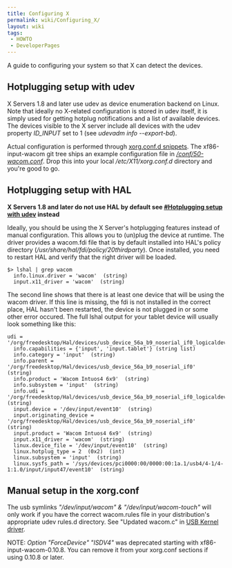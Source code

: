 ```yaml
---
title: Configuring X
permalink: wiki/Configuring_X/
layout: wiki
tags:
 - HOWTO
 - DeveloperPages
---
```


A guide to configuring your system so that X can detect the devices.

Hotplugging setup with udev
---------------------------

X Servers 1.8 and later use udev as device enumeration backend on Linux.
Note that ideally no X-related configuration is stored in udev itself,
it is simply used for getting hotplug notifications and a list of
available devices. The devices visible to the X server include all
devices with the udev property *ID\_INPUT* set to 1 (see *udevadm info
--export-bd*).

Actual configuration is performed through [xorg.conf.d
snippets](http://who-t.blogspot.com/2010/01/new-configuration-world-order.html).
The xf86-input-wacom git tree ships an example configuration file in
[*/conf/50-wacom.conf*](http://linuxwacom.git.sourceforge.net/git/gitweb.cgi?p=linuxwacom/xf86-input-wacom;a=blob;f=conf/50-wacom.conf;h=b1742bceb0f0abb033306adf68d4854ef438b288;hb=HEAD).
Drop this into your local */etc/X11/xorg.conf.d* directory and you're
good to go.

Hotplugging setup with HAL
--------------------------

**X Servers 1.8 and later do not use HAL by default see [\#Hotplugging
setup with udev](#Hotplugging_setup_with_udev "wikilink") instead**

Ideally, you should be using the X Server's hotplugging features instead
of manual configuration. This allows you to (un)plug the device at
runtime. The driver provides a wacom.fdi file that is by default
installed into HAL's policy directory
(<i>/usr/share/hal/fdi/policy/20thirdparty</i>). Once installed, you
need to restart HAL and verify that the right driver will be loaded.

    $> lshal | grep wacom
      info.linux.driver = 'wacom'  (string)
      input.x11_driver = 'wacom'  (string)

The second line shows that there is at least one device that will be
using the wacom driver. If this line is missing, the fdi is not
installed in the correct place, HAL hasn't been restarted, the device is
not plugged in or some other error occured. The full lshal output for
your tablet device will usually look something like this:

    udi = '/org/freedesktop/Hal/devices/usb_device_56a_b9_noserial_if0_logicaldev_input'
      info.capabilities = {'input', 'input.tablet'} (string list)
      info.category = 'input'  (string)
      info.parent = '/org/freedesktop/Hal/devices/usb_device_56a_b9_noserial_if0'  (string)
      info.product = 'Wacom Intuos4 6x9'  (string)
      info.subsystem = 'input'  (string)
      info.udi = '/org/freedesktop/Hal/devices/usb_device_56a_b9_noserial_if0_logicaldev_input'  (string)
      input.device = '/dev/input/event10'  (string)
      input.originating_device = '/org/freedesktop/Hal/devices/usb_device_56a_b9_noserial_if0'  (string)
      input.product = 'Wacom Intuos4 6x9'  (string)
      input.x11_driver = 'wacom'  (string)
      linux.device_file = '/dev/input/event10'  (string)
      linux.hotplug_type = 2  (0x2)  (int)
      linux.subsystem = 'input'  (string)
      linux.sysfs_path = '/sys/devices/pci0000:00/0000:00:1a.1/usb4/4-1/4-1:1.0/input/input47/event10'  (string)

Manual setup in the xorg.conf
-----------------------------

The usb symlinks *"/dev/input/wacom" & "/dev/input/wacom-touch"* will
only work if you have the correct wacom.rules file in your
distribution's appropriate udev rules.d directory. See "Updated wacom.c"
in [USB Kernel driver](/wiki/USB_Kernel_driver "wikilink").

NOTE: *Option "ForceDevice" "ISDV4"* was deprecated starting with
xf86-input-wacom-0.10.8. You can remove it from your xorg.conf sections
if using 0.10.8 or later.
